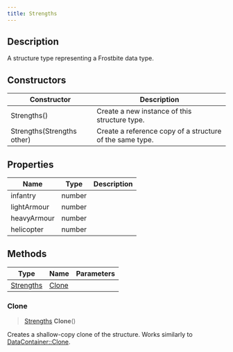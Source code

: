 ```yaml
---
title: Strengths
---
```

## Description

A structure type representing a Frostbite data type.

## Constructors

| Constructor                | Description                                              |
| -------------------------- | -------------------------------------------------------- |
| Strengths()                | Create a new instance of this structure type.            |
| Strengths(Strengths other) | Create a reference copy of a structure of the same type. |

## Properties

| Name        | Type   | Description |
| ----------- | ------ | ----------- |
| infantry    | number |             |
| lightArmour | number |             |
| heavyArmour | number |             |
| helicopter  | number |             |

## Methods

| Type                   | Name            | Parameters |
| ---------------------- | --------------- | ---------- |
| [Strengths](/vext/ref/fb/strengths/) | [Clone](#clone) |            |

### Clone

> [Strengths](/vext/ref/fb/strengths/) **Clone**()

Creates a shallow-copy clone of the structure. Works similarly to [DataContainer::Clone](/vext/ref/shared/class/datacontainer#clone).
